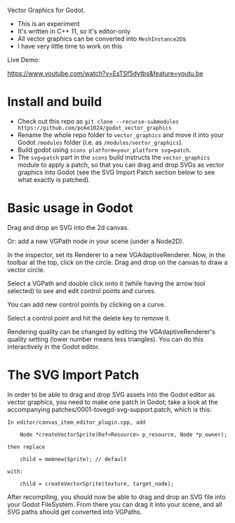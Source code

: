 Vector Graphics for Godot.

* This is an experiment
* It's written in C++ 11, so it's editor-only
* All vector graphics can be converted into `MeshInstance2D`s
* I have very little time to work on this

Live Demo:

https://www.youtube.com/watch?v=EsTSf5dytbs&feature=youtu.be

# Install and build

* Check out this repo as `git clone --recurse-submodules https://github.com/poke1024/godot_vector_graphics`
* Rename the whole repo folder to `vector_graphics` and move it into your Godot `/modules` folder (i.e. as `/modules/vector_graphics`).
* Build godot using `scons platform=your_platform svg=patch`.
* The `svg=patch` part in the `scons` build instructs the `vector_graphics` module to apply a patch, so that you can drag and drop SVGs as vector graphics into Godot (see the SVG Import Patch section below to see what exactly is patched).

# Basic usage in Godot

Drag and drop an SVG into the 2d canvas.

Or: add a new VGPath node in your scene (under a Node2D).

In the inspector, set its Renderer to a new VGAdaptiveRenderer. Now, in
the toolbar at the top, click on the circle. Drag and drop on the canvas
to draw a vector circle.

Select a VGPath and double click onto it (while having the arrow tool
selected) to see and edit control points and curves.

You can add new control points by clicking on a curve.

Select a control point and hit the delete key to remove it.

Rendering quality can be changed by editing the VGAdaptiveRenderer's
quality setting (lower number means less triangles). You can do this
interactively in the Godot editor.

# The SVG Import Patch

In order to be able to drag and drop SVG assets into the Godot editor
as vector graphics, you need to make one patch in Godot; take a look at
the accompanying patches/0001-tovegd-svg-support.patch, which is this:

	In editor/canvas_item_editor_plugin.cpp, add

		Node *createVectorSprite(Ref<Resource> p_resource, Node *p_owner);

	then replace

		child = memnew(Sprite); // default

	with:

		child = createVectorSprite(texture, target_node);

After recompiling, you should now be able to drag and drop an SVG file
into your Godot FileSystem. From there you can drag it into your scene,
and all SVG paths should get converted into VGPaths.
